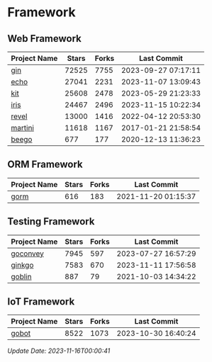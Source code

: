 # Framework

## Web Framework
| Project Name | Stars | Forks | Last Commit |
| ------------ | ----- | ----- | ----------- |
| [gin](https://github.com/gin-gonic/gin) | 72525 | 7755 | 2023-09-27 07:17:11 |
| [echo](https://github.com/labstack/echo) | 27041 | 2231 | 2023-11-07 13:09:43 |
| [kit](https://github.com/go-kit/kit) | 25608 | 2478 | 2023-05-29 21:23:33 |
| [iris](https://github.com/kataras/iris) | 24467 | 2496 | 2023-11-15 10:22:34 |
| [revel](https://github.com/revel/revel) | 13000 | 1416 | 2022-04-12 20:53:30 |
| [martini](https://github.com/go-martini/martini) | 11618 | 1167 | 2017-01-21 21:58:54 |
| [beego](https://github.com/astaxie/beego) | 677 | 177 | 2020-12-13 11:36:23 |

## ORM Framework
| Project Name | Stars | Forks | Last Commit |
| ------------ | ----- | ----- | ----------- |
| [gorm](https://github.com/jinzhu/gorm) | 616 | 183 | 2021-11-20 01:15:37 |

## Testing Framework
| Project Name | Stars | Forks | Last Commit |
| ------------ | ----- | ----- | ----------- |
| [goconvey](https://github.com/smartystreets/goconvey) | 7945 | 597 | 2023-07-27 16:57:29 |
| [ginkgo](https://github.com/onsi/ginkgo) | 7583 | 670 | 2023-11-11 17:56:58 |
| [goblin](https://github.com/franela/goblin) | 887 | 79 | 2021-10-03 14:34:22 |

## IoT Framework
| Project Name | Stars | Forks | Last Commit |
| ------------ | ----- | ----- | ----------- |
| [gobot](https://github.com/hybridgroup/gobot) | 8522 | 1073 | 2023-10-30 16:40:24 |

*Update Date: 2023-11-16T00:00:41*
